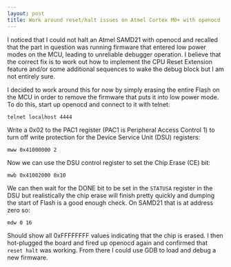 ```yaml
---
layout: post
title: Work around reset/halt issues on Atmel Cortex M0+ with openocd
---
```


I noticed that I could not halt an Atmel SAMD21 with openocd and recalled that
the part in question was running firmware that entered low power modes on the
MCU, leading to unreliable debugger operation.  I believe that the correct fix
is to work out how to implement the CPU Reset Extension feature and/or some
additional sequences to wake the debug block but I am not entirely sure.

I decided to work around this for now by simply erasing the entire Flash on
the MCU in order to remove the firmware that puts it into low power mode.  To
do this, start up openocd and connect to it with telnet:

    telnet localhost 4444

Write a 0x02 to the PAC1 register (PAC1 is Peripheral Access Control 1) to turn
off write protection for the Device Service Unit (DSU) registers:

    mww 0x41000000 2

Now we can use the DSU control register to set the Chip Erase (CE) bit:

    mwb 0x41002000 0x10

We can then wait for the DONE bit to be set in the ``STATUSA`` register in the
DSU but realistically the chip erase will finish pretty quickly and dumping the
start of Flash is a good enough check.  On SAMD21 that is at address zero so:

    mdw 0 16

Should show all 0xFFFFFFFF values indicating that the chip is erased.  I then
hot-plugged the board and fired up openocd again and confirmed that
``reset halt`` was working.  From there I could use GDB to load and debug a
new firmware.
